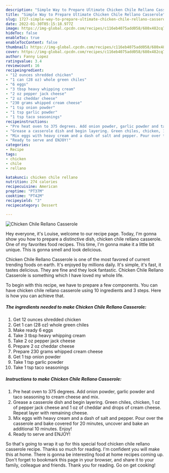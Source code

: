 ```yaml
---
description: "Simple Way to Prepare Ultimate Chicken Chile Rellano Casserole"
title: "Simple Way to Prepare Ultimate Chicken Chile Rellano Casserole"
slug: 1727-simple-way-to-prepare-ultimate-chicken-chile-rellano-casserole
date: 2022-01-30T05:15:18.977Z
image: https://img-global.cpcdn.com/recipes/c116eb4075add058/680x482cq70/chicken-chile-rellano-casserole-recipe-main-photo.jpg
hideToc: false
enableToc: true
enableTocContent: false
thumbnail: https://img-global.cpcdn.com/recipes/c116eb4075add058/680x482cq70/chicken-chile-rellano-casserole-recipe-main-photo.jpg
cover: https://img-global.cpcdn.com/recipes/c116eb4075add058/680x482cq70/chicken-chile-rellano-casserole-recipe-main-photo.jpg
author: Fanny Lopez
ratingvalue: 3.4
reviewcount: 16
recipeingredient:
- "12 ounces shredded chicken"
- "1 can (28 oz) whole green chiles"
- "6 eggs"
- "3 tbsp heavy whipping cream"
- "2 oz pepper jack cheese"
- "2 oz cheddar cheese"
- "230 grams whipped cream cheese"
- "1 tsp onion powder"
- "1 tsp garlic powder"
- "1 tsp taco seasonings"
recipeinstructions:
- "Pre heat oven to 375 degrees. Add onion powder, garlic powder and taco seasoning to cream cheese and mix."
- "Grease a casserole dish and begin layering. Green chiles, chicken, 1 oz of pepper jack cheese and 1 oz of cheddar and drops of cream cheese. Repeat layer with remaining cheese."
- "Mix eggs with heavy cream and a dash of salt and pepper. Pour over the casserole and bake covered for 20 minutes, uncover and bake an additional 10 minutes. Enjoy!"
- "Ready to serve and ENJOY!"
categories:
- Recipe
tags:
- chicken
- chile
- rellano

katakunci: chicken chile rellano 
nutrition: 274 calories
recipecuisine: American
preptime: "PT37M"
cooktime: "PT42M"
recipeyield: "3"
recipecategory: Dessert

---
```



![Chicken Chile Rellano Casserole](https://img-global.cpcdn.com/recipes/c116eb4075add058/680x482cq70/chicken-chile-rellano-casserole-recipe-main-photo.jpg)

Hey everyone, it's Louise, welcome to our recipe page. Today, I'm gonna show you how to prepare a distinctive dish, chicken chile rellano casserole. One of my favorites food recipes. This time, I'm gonna make it a little bit unique. This is gonna smell and look delicious.

Chicken Chile Rellano Casserole is one of the most favored of current trending foods on earth. It's enjoyed by millions daily. It's simple, it's fast, it tastes delicious. They are fine and they look fantastic. Chicken Chile Rellano Casserole is something which I have loved my whole life.




To begin with this recipe, we have to prepare a few components. You can have chicken chile rellano casserole using 10 ingredients and 3 steps. Here is how you can achieve that.

<!--inarticleads1-->

##### The ingredients needed to make Chicken Chile Rellano Casserole:

1. Get 12 ounces shredded chicken
1. Get 1 can (28 oz) whole green chiles
1. Make ready 6 eggs
1. Take 3 tbsp heavy whipping cream
1. Take 2 oz pepper jack cheese
1. Prepare 2 oz cheddar cheese
1. Prepare 230 grams whipped cream cheese
1. Get 1 tsp onion powder
1. Take 1 tsp garlic powder
1. Take 1 tsp taco seasonings




<!--inarticleads2-->

##### Instructions to make Chicken Chile Rellano Casserole:

1. Pre heat oven to 375 degrees. Add onion powder, garlic powder and taco seasoning to cream cheese and mix.
1. Grease a casserole dish and begin layering. Green chiles, chicken, 1 oz of pepper jack cheese and 1 oz of cheddar and drops of cream cheese. Repeat layer with remaining cheese.
1. Mix eggs with heavy cream and a dash of salt and pepper. Pour over the casserole and bake covered for 20 minutes, uncover and bake an additional 10 minutes. Enjoy!
1. Ready to serve and ENJOY!



So that's going to wrap it up for this special food chicken chile rellano casserole recipe. Thanks so much for reading. I'm confident you will make this at home. There is gonna be interesting food at home recipes coming up. Don't forget to bookmark this page in your browser, and share it to your family, colleague and friends. Thank you for reading. Go on get cooking!
